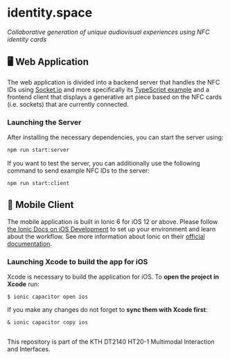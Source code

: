 # identity.**space**
*Collaborative generation of unique audiovisual experiences using NFC identity cards*

## 🖥 Web Application
The web application is divided into a backend server that handles the NFC IDs using [Socket.io](https://socket.io/docs/v3/) and more specifically its [TypeScript example](https://github.com/socketio/socket.io/tree/master/examples/typescript) and a frontend client that displays a generative art piece based on the NFC cards (i.e. sockets) that are currently connected.

### Launching the Server
After installing the necessary dependencies, you can start the server using:

```zsh
npm run start:server

```

If you want to test the server, you can additionally use the following command to send example NFC IDs to the server:

```zsh
npm run start:client

```

## 📱 Mobile Client
The mobile application is built in Ionic 6 for iOS 12 or above. Please follow [the Ionic Docs on iOS Development](https://ionicframework.com/docs/developing/ios) to set up your environment and learn about the workflow. See more information about Ionic on their [official documentation](https://ionicframework.com/docs).
### Launching Xcode to build the app for iOS
Xcode is necessary to build the application for iOS. To **open the project in Xcode** run: 
```
$ ionic capacitor open ios
```
If you make any changes do not forget to **sync them with Xcode first**:
```
& ionic capacitor copy ios
```

##
This repository is part of the KTH DT2140 HT20-1 Multimodal Interaction and Interfaces.
